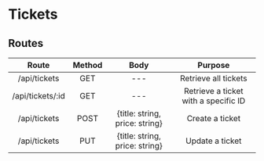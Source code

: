# Tickets

## Routes

|      Route       | Method |              Body              |               Purpose                |
| :--------------: | :----: | :----------------------------: | :----------------------------------: |
|   /api/tickets   |  GET   |              ---               |         Retrieve all tickets         |
| /api/tickets/:id |  GET   |              ---               | Retrieve a ticket with a specific ID |
|   /api/tickets   |  POST  | {title: string, price: string} |           Create a ticket            |
|   /api/tickets   |  PUT   | {title: string, price: string} |           Update a ticket            |
